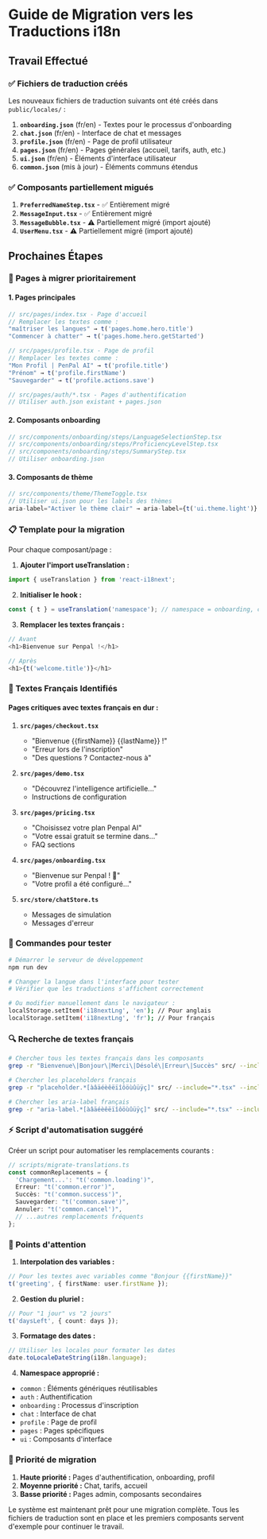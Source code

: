 # Guide de Migration vers les Traductions i18n

## Travail Effectué

### ✅ Fichiers de traduction créés

Les nouveaux fichiers de traduction suivants ont été créés dans `public/locales/` :

1. **`onboarding.json`** (fr/en) - Textes pour le processus d'onboarding
2. **`chat.json`** (fr/en) - Interface de chat et messages
3. **`profile.json`** (fr/en) - Page de profil utilisateur
4. **`pages.json`** (fr/en) - Pages générales (accueil, tarifs, auth, etc.)
5. **`ui.json`** (fr/en) - Éléments d'interface utilisateur
6. **`common.json`** (mis à jour) - Éléments communs étendus

### ✅ Composants partiellement migués

1. **`PreferredNameStep.tsx`** - ✅ Entièrement migré
2. **`MessageInput.tsx`** - ✅ Entièrement migré
3. **`MessageBubble.tsx`** - ⚠️ Partiellement migré (import ajouté)
4. **`UserMenu.tsx`** - ⚠️ Partiellement migré (import ajouté)

## Prochaines Étapes

### 🔧 Pages à migrer prioritairement

#### 1. Pages principales

```typescript
// src/pages/index.tsx - Page d'accueil
// Remplacer les textes comme :
"maîtriser les langues" → t('pages.home.hero.title')
"Commencer à chatter" → t('pages.home.hero.getStarted')

// src/pages/profile.tsx - Page de profil
// Remplacer les textes comme :
"Mon Profil | PenPal AI" → t('profile.title')
"Prénom" → t('profile.firstName')
"Sauvegarder" → t('profile.actions.save')

// src/pages/auth/*.tsx - Pages d'authentification
// Utiliser auth.json existant + pages.json
```

#### 2. Composants onboarding

```typescript
// src/components/onboarding/steps/LanguageSelectionStep.tsx
// src/components/onboarding/steps/ProficiencyLevelStep.tsx
// src/components/onboarding/steps/SummaryStep.tsx
// Utiliser onboarding.json
```

#### 3. Composants de thème

```typescript
// src/components/theme/ThemeToggle.tsx
// Utiliser ui.json pour les labels des thèmes
aria-label="Activer le thème clair" → aria-label={t('ui.theme.light')}
```

### 📋 Template pour la migration

Pour chaque composant/page :

1. **Ajouter l'import useTranslation :**

```typescript
import { useTranslation } from 'react-i18next';
```

2. **Initialiser le hook :**

```typescript
const { t } = useTranslation('namespace'); // namespace = onboarding, chat, profile, pages, ui, common, auth
```

3. **Remplacer les textes français :**

```typescript
// Avant
<h1>Bienvenue sur Penpal !</h1>

// Après
<h1>{t('welcome.title')}</h1>
```

### 🎯 Textes Français Identifiés

#### Pages critiques avec textes français en dur :

1. **`src/pages/checkout.tsx`**

   - "Bienvenue {{firstName}} {{lastName}} !"
   - "Erreur lors de l'inscription"
   - "Des questions ? Contactez-nous à"

2. **`src/pages/demo.tsx`**

   - "Découvrez l'intelligence artificielle..."
   - Instructions de configuration

3. **`src/pages/pricing.tsx`**

   - "Choisissez votre plan Penpal AI"
   - "Votre essai gratuit se termine dans..."
   - FAQ sections

4. **`src/pages/onboarding.tsx`**

   - "Bienvenue sur Penpal ! 🎉"
   - "Votre profil a été configuré..."

5. **`src/store/chatStore.ts`**
   - Messages de simulation
   - Messages d'erreur

### 🚀 Commandes pour tester

```bash
# Démarrer le serveur de développement
npm run dev

# Changer la langue dans l'interface pour tester
# Vérifier que les traductions s'affichent correctement

# Ou modifier manuellement dans le navigateur :
localStorage.setItem('i18nextLng', 'en'); // Pour anglais
localStorage.setItem('i18nextLng', 'fr'); // Pour français
```

### 🔍 Recherche de textes français

```bash
# Chercher tous les textes français dans les composants
grep -r "Bienvenue\|Bonjour\|Merci\|Désolé\|Erreur\|Succès" src/ --include="*.tsx" --include="*.jsx"

# Chercher les placeholders français
grep -r "placeholder.*[àâäéèêëïîôöùûüÿç]" src/ --include="*.tsx" --include="*.jsx"

# Chercher les aria-label français
grep -r "aria-label.*[àâäéèêëïîôöùûüÿç]" src/ --include="*.tsx" --include="*.jsx"
```

### ⚡ Script d'automatisation suggéré

Créer un script pour automatiser les remplacements courants :

```typescript
// scripts/migrate-translations.ts
const commonReplacements = {
  'Chargement...': "t('common.loading')",
  Erreur: "t('common.error')",
  Succès: "t('common.success')",
  Sauvegarder: "t('common.save')",
  Annuler: "t('common.cancel')",
  // ...autres remplacements fréquents
};
```

### 📝 Points d'attention

1. **Interpolation des variables :**

```typescript
// Pour les textes avec variables comme "Bonjour {{firstName}}"
t('greeting', { firstName: user.firstName });
```

2. **Gestion du pluriel :**

```typescript
// Pour "1 jour" vs "2 jours"
t('daysLeft', { count: days });
```

3. **Formatage des dates :**

```typescript
// Utiliser les locales pour formater les dates
date.toLocaleDateString(i18n.language);
```

4. **Namespace approprié :**

- `common` : Éléments génériques réutilisables
- `auth` : Authentification
- `onboarding` : Processus d'inscription
- `chat` : Interface de chat
- `profile` : Page de profil
- `pages` : Pages spécifiques
- `ui` : Composants d'interface

### 🎯 Priorité de migration

1. **Haute priorité :** Pages d'authentification, onboarding, profil
2. **Moyenne priorité :** Chat, tarifs, accueil
3. **Basse priorité :** Pages admin, composants secondaires

Le système est maintenant prêt pour une migration complète. Tous les fichiers de traduction sont en place et les premiers composants servent d'exemple pour continuer le travail.
